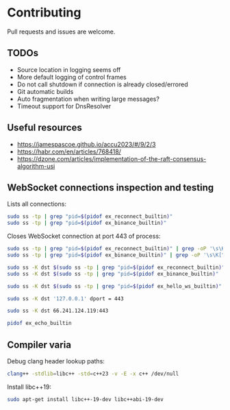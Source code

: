 # Contributing

Pull requests and issues are welcome.

## TODOs

- Source location in logging seems off
- More default logging of control frames
- Do not call shutdown if connection is already closed/errored
- Git automatic builds
- Auto fragmentation when writing large messages?
- Timeout support for DnsResolver

## Useful resources

- https://jamespascoe.github.io/accu2023/#/9/2/3
- https://habr.com/en/articles/768418/
- https://dzone.com/articles/implementation-of-the-raft-consensus-algorithm-usi

## WebSocket connections inspection and testing

Lists all connections:

```bash
sudo ss -tp | grep "pid=$(pidof ex_reconnect_builtin)"
sudo ss -tp | grep "pid=$(pidof ex_binance_builtin)"
```

Closes WebSocket connection at port 443 of process:

```bash
sudo ss -tp | grep "pid=$(pidof ex_reconnect_builtin)" | grep -oP '\s\K[^ ]+(?=:https)'
sudo ss -tp | grep "pid=$(pidof ex_binance_builtin)" | grep -oP '\s\K[^ ]+(?=:https)'

sudo ss -K dst $(sudo ss -tp | grep "pid=$(pidof ex_reconnect_builtin)" | grep -oP '\s\K[^ ]+(?=:https)') dport = 443
sudo ss -K dst $(sudo ss -tp | grep "pid=$(pidof ex_binance_builtin)" | grep -oP '\s\K[^ ]+(?=:https)') dport = 443

sudo ss -K dst $(sudo ss -tp | grep "pid=$(pidof ex_hello_ws_builtin)" | grep -oP '\s\K[^ ]+(?=:http)') dport = 8080

sudo ss -K dst '127.0.0.1' dport = 443

sudo ss -K dst 66.241.124.119:443

pidof ex_echo_builtin
```

## Compiler varia

Debug clang header lookup paths:

```bash
clang++ -stdlib=libc++ -std=c++23 -v -E -x c++ /dev/null
```

Install libc++19:

```bash
sudo apt-get install libc++-19-dev libc++abi-19-dev
```

